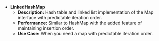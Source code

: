 - **LinkedHashMap**
  - **Description:** Hash table and linked list implementation of the Map interface with predictable iteration order.
  - **Performance:** Similar to HashMap with the added feature of maintaining insertion order.
  - **Use Case:** When you need a map with predictable iteration order.